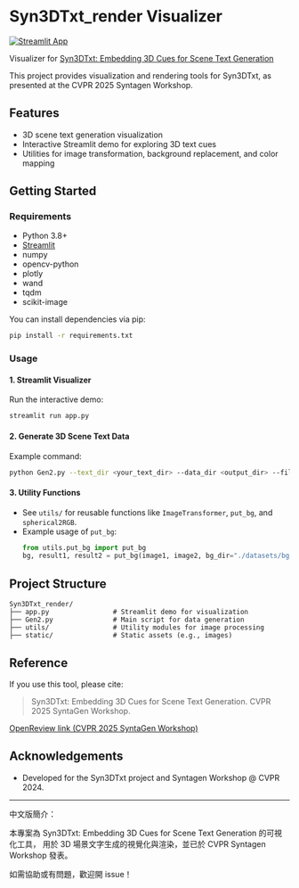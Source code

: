 # Syn3DTxt_render Visualizer

[![Streamlit App](https://static.streamlit.io/badges/streamlit_badge_black_white.svg)](https://syn3dtxt-visualizer.streamlit.app/)

Visualizer for [Syn3DTxt: Embedding 3D Cues for Scene Text Generation](https://openreview.net/forum?id=QmY75NG5Vp&referrer=%5BAuthor%20Console%5D(%2Fgroup%3Fid%3Dthecvf.com%2FCVPR%2F2025%2FWorkshop%2FSyntaGen%2FAuthors%23your-submissions))

This project provides visualization and rendering tools for Syn3DTxt, as presented at the CVPR 2025 Syntagen Workshop.

## Features
- 3D scene text generation visualization
- Interactive Streamlit demo for exploring 3D text cues
- Utilities for image transformation, background replacement, and color mapping

## Getting Started

### Requirements
- Python 3.8+
- [Streamlit](https://streamlit.io/)
- numpy
- opencv-python
- plotly
- wand
- tqdm
- scikit-image

You can install dependencies via pip:
```bash
pip install -r requirements.txt
```

### Usage
#### 1. Streamlit Visualizer
Run the interactive demo:
```bash
streamlit run app.py
```

#### 2. Generate 3D Scene Text Data
Example command:
```bash
python Gen2.py --text_dir <your_text_dir> --data_dir <output_dir> --file_range [0,50000]
```

#### 3. Utility Functions
- See `utils/` for reusable functions like `ImageTransformer`, `put_bg`, and `spherical2RGB`.
- Example usage of `put_bg`:
  ```python
  from utils.put_bg import put_bg
  bg, result1, result2 = put_bg(image1, image2, bg_dir="./datasets/bg_data/bg_img")
  ```

## Project Structure
```
Syn3DTxt_render/
├── app.py                # Streamlit demo for visualization
├── Gen2.py               # Main script for data generation
├── utils/                # Utility modules for image processing
├── static/               # Static assets (e.g., images)
```

## Reference
If you use this tool, please cite:

> Syn3DTxt: Embedding 3D Cues for Scene Text Generation. CVPR 2025 SyntaGen Workshop.

[OpenReview link (CVPR 2025 SyntaGen Workshop)](https://openreview.net/forum?id=QmY75NG5Vp&referrer=%5BAuthor%20Console%5D(%2Fgroup%3Fid%3Dthecvf.com%2FCVPR%2F2025%2FWorkshop%2FSyntaGen%2FAuthors%23your-submissions))



## Acknowledgements
- Developed for the Syn3DTxt project and Syntagen Workshop @ CVPR 2024.

---
中文版簡介：

本專案為 Syn3DTxt: Embedding 3D Cues for Scene Text Generation 的可視化工具，
用於 3D 場景文字生成的視覺化與渲染，並已於 CVPR Syntagen Workshop 發表。

如需協助或有問題，歡迎開 issue！
